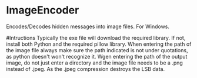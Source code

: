 # ImageEncoder
Encodes/Decodes hidden messages into image files.
For Windows.

#Intructions
Typically the exe file will download the required library. If not, install both Python and the required pillow library. 
When entering the path of the image file always make sure the path indicated is not under quotations, as python doesn't won't recognize it. 
Wgen entering the path of the output image, do not just enter a directory and the image file needs to be a .png instead of .jpeg. As the .jpeg compression destroys the LSB data. 

